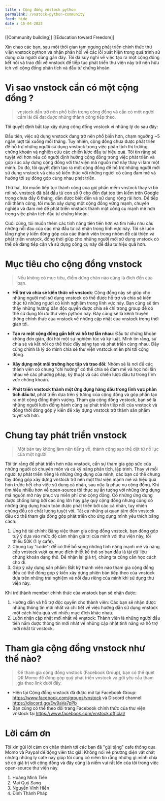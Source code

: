 ```yaml
---
title : Cộng đồng vnstock python
permalink: /vnstock-python-community
feed: hide
date : 15-04-2023
---
```


[[Community building]]  [[Education toward Freedom]]

Xin chào các bạn, sau một thời gian tạm ngưng phát triển chính thức thư viện vnstock python và nhận phản hồi về các lỗi xuất hiện trong quá trình sử dụng của người dùng gần đây. Tôi đã suy nghĩ về việc tạo ra một cộng đồng kết nối và trao đổi về vnstock để tiếp tục phát triển thư viện này trở nên hữu ích với cộng đồng phân tích và đầu tư chứng khoán. 

# Vì sao vnstock cần có một cộng đồng ?

> vnstock dần trở nên phổ biến trong cộng đồng và cần có một người cầm lái để đạt được những thành công tiếp theo.

Tôi quyết định bắt tay xây dựng cộng đồng vnstock vì những lý do sau đây:

Đầu tiên, việc sử dụng vnstock đang trở nên phổ biến hơn, chạm ngưỡng ~5 ngàn lượt tải xuống mỗi tháng. Tuy nhiên, cộng đồng chưa được phát triển để hỗ trợ những người sử dụng vnstock trong việc phân tích thị trường chứng khoán và nghiên cứu các chiến lược đầu tư hiệu quả. Tôi tin rằng sẽ tuyệt vời hơn nếu có người định hướng cộng đồng trong việc phát triển và góp sức xây dựng cộng đồng với thư viện mã nguồn mở này thay vì làm một mình. Do đó, tôi quyết định tạo ra một cộng đồng để hỗ trợ những người mới sử dụng vnstock và chia sẻ kiến thức với những người có cùng đam mê và hướng tới sự đóng góp cùng nhau phát triển.

Thứ hai, tôi muốn tiếp tục thành công của gói phần mềm vnstock thay vì bỏ rơi nó. vnstock đã bắt đầu từ con số 0 cho đến đạt top tìm kiếm trên Google trong chưa đầy 6 tháng, dần được biết đến và sử dụng rộng rãi hơn. Để tiếp nối thành công, tôi muốn xây dựng một cộng đồng vững mạnh, chuyên nghiệp và đam mê để phát triển vnstock thành một công cụ mạnh mẽ hơn trong việc phân tích đầu tư chứng khoán.

Cuối cùng, tôi muốn thêm các tính năng tiên tiến hơn và tìm hiểu nhu cầu những nỗi đau của các nhà đầu tư cá nhân trong lĩnh vực này. Tôi sẽ luôn lắng nghe ý kiến đóng góp của các thành viên trong nhóm để cải thiện và phát triển vnstock, đồng thời giúp cho những người mới sử dụng vnstock có thể dễ dàng tiếp cận và sử dụng công cụ này để đầu tư hiệu quả hơn.

# Mục tiêu cho cộng đồng vnstock

> Nếu không có mục tiêu, điểm dừng chân nào cũng là đích đến của bạn.

- **Hỗ trợ và chia sẻ kiến thức về vnstock**: Cộng đồng này sẽ giúp cho những người mới sử dụng vnstock có thể được hỗ trợ và chia sẻ kiến thức từ những người có kinh nghiệm trong lĩnh vực này. Bạn cũng sẽ tìm thấy những hướng dẫn độc quyền được chia sẻ chỉ trong group để có thể sử dụng tối ưu thư viện python này. Đây cũng sẽ là kênh truyền thông chính thức của vnstock về những cập nhật của vnstock trong thời gian tới.

-   **Tạo ra một cộng đồng gắn kết và hỗ trợ lẫn nhau**: Đầu tư chứng khoán không đơn giản, đòi hỏi một sự nghiêm túc và kỷ luật. Mình tin rằng, sự chia sẻ và kết nối có thể thúc đẩy sáng tạo và phát triển cùng nhau. Đây cũng chính là lý do mình chia sẻ thư viện vnstock miễn phí tới cộng đồng.
    
-   **Xây dựng một môi trường học tập và trao đổi**: Nhóm sẽ là nơi để các thành viên có chung "chí hướng" có thể chia sẻ đam mê và học hỏi lẫn nhau về các phương pháp, kỹ thuật và các chiến lược đầu tư trong lĩnh vực chứng khoán.
    
- **Phát triển vnstock thành một ứng dụng hàng đầu trong lĩnh vực phân tích đầu tư**, phát triển dựa trên ý tưởng của cộng đồng và góp phần tạo ra một cộng đồng thịnh vượng. Tham gia cộng đồng vnstock, bạn sẽ là những người luôn đồng hành cùng sự phát triển tiếp nối của vnstock và đồng thời đóng góp ý kiến để xây dựng vnstock trở thành sản phẩm tuyệt vời hơn.

# Chung tay phát triển vnstock

> Một bàn tay không làm nên tiếng vỗ, thành công sao thể dệt từ nỗ lực của một người.

Tôi tin rằng để phát triển hơn nữa vnstock, cần sự tham gia góp sức của những người có chuyên môn và cả kỹ năng phân tích, lập trình. Thay vì mỗi người tự phát triển riêng lẻ những ứng dụng của mình, các bạn có thể chung tay đóng góp xây dựng vnstock trở nên một thư viện mạnh mẽ và hiệu quả hơn trước hết cho việc sử dụng cá nhân, sau nữa là phục vụ cộng đồng. Khi tìm hiểu nhiều hơn về open-source tôi thực sự ấn tượng với những ứng dụng mã nguồn mở này phục vụ miễn phí cho cộng đồng. Có những ứng dụng được chống lưng bởi các ông lớn hay gây quỹ cộng đồng nhưng cũng có những ứng dụng hoàn toàn được phát triển bởi các cá nhân, tuy nhiên chúng đều có chất lượng tuyệt vời. Tất cả những ai quan tâm đến vnstock đều có thể tham gia đóng góp phát triển cho ứng dụng mình yêu thích bằng cách:

1. Ủng hộ tài chính: Bằng việc tham gia cộng đồng vnstock, bạn đóng góp tuỳ ý dựa vào mức độ cảm nhận giá trị của mình với thư viện này, tối thiểu 50K (1 ly cafe).
2. Chung tay "code": để có thể bổ sung những tính năng mạnh mẽ và nâng cấp vnstock vượt xa mục đích thiết kế thô sơ ban đầu là tải dữ liệu chứng khoán dạng thô. Để nhận lại giá trị, chúng ta cũng cần học cách cho đi.
3. Góp ý xây dựng sản phẩm: Bất kỳ thành viên nào tham gia cộng đồng đều có thể đóng góp ý kiến xây dựng phiên bản tiếp theo của vnstock dựa trên những trải nghiệm và nỗi đau riêng của mình khi sử dụng thư viện này.

Khi trở thành member chính thức của vnstock bạn sẽ nhận được:
1. Hướng dẫn và hỗ trợ độc quyền cho thành viên: Các bạn sẽ nhận được những thông tin mới nhất và chi tiết về việc hướng dẫn sử dụng vnstock một cách hiệu quả với nhiều mục đích khác nhau.
2. Luôn nhận cập nhật mới nhất về vnstock: Thành viên là những người đầu tiên nắm được thông tin mới nhất về những cập nhật tính năng và hỗ trợ mới nhất từ vnstock.

# Tham gia cộng đồng vnstock như thế nào?

> Để tham gia cộng đồng vnstock (Facebook Group), bạn có thể quét QR Momo để đóng góp quỹ phát triển vnstock và gửi yêu cầu tham gia theo link dưới đây.

- Hiện tại Cộng đồng vnstock đã được mở tại Facebook Group: https://www.facebook.com/groups/vnstock và Discord channel https://discord.gg/Ew9aVa7pPb 
- Bạn cũng có thể theo dõi trang Facebook chính thức của thư viện vnstock tại https://www.facebook.com/vnstock.official/

# Lời cám ơn

Tôi xin gửi lời cám ơn chân thành tới các bạn đã "gửi tặng" cafe thông qua Momo và Paypal để động viên tác giả. Không nói về phương diện vật chất nhưng những ly cafe này giúp tôi củng cố niềm tin rằng những gì mình chia sẻ có giá trị với cộng đồng và đây cũng là niềm vui rất lớn của tôi trong việc open-source thư viện này.

1. Hoàng Minh Tiến
2. Mai Quý Sang
3. Nguyễn Vinh Hiển
4. Đinh Thành Pháp